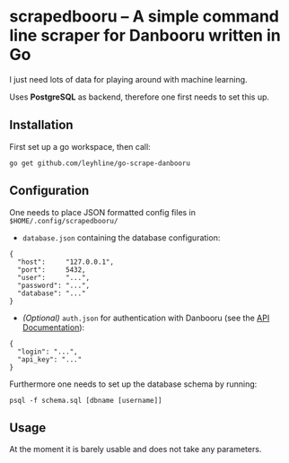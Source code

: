 # scrapedbooru – A simple command line scraper for Danbooru written in Go

I just need lots of data for playing around with machine learning.

Uses **PostgreSQL** as backend, therefore one first needs to set this up.

## Installation

First set up a go workspace, then call:
```
go get github.com/leyhline/go-scrape-danbooru
```

## Configuration

One needs to place JSON formatted config files in `$HOME/.config/scrapedbooru/`

* `database.json` containing the database configuration:
```
{
  "host":     "127.0.0.1",
  "port":     5432,
  "user":     "...",
  "password": "...",
  "database": "..."
}
```
* *(Optional)* `auth.json` for authentication with Danbooru (see the [API Documentation](https://danbooru.donmai.us/wiki_pages/43568)):
```
{
  "login": "...",
  "api_key": "..."
}
```

Furthermore one needs to set up the database schema by running:
```
psql -f schema.sql [dbname [username]]
```

## Usage

At the moment it is barely usable and does not take any parameters.
